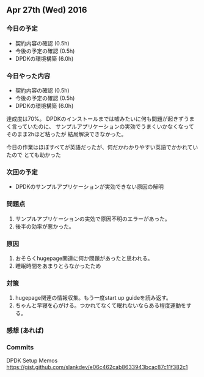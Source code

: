 

## Apr 27th (Wed) 2016

### 今日の予定

 - 契約内容の確認 (0.5h)
 - 今後の予定の確認 (0.5h)
 - DPDKの環境構築 (6.0h)


### 今日やった内容

 - 契約内容の確認 (0.5h)
 - 今後の予定の確認 (0.5h)
 - DPDKの環境構築 (6.0h)

達成度は70%。
DPDKのインストールまでは嘘みたいに何も問題が起きずうまく言っていたのに、
サンプルアプリケーションの実効でうまくいかなくなってそのまま2hほど粘ったが
結局解決できなかった。

今日の作業はほぼすべてが英語だったが、何だかわかりやすい英語でかかれていたので
とても助かった



### 次回の予定

 - DPDKのサンプルアプリケーションが実効できない原因の解明


### 問題点

 1. サンプルアプリケーションの実効で原因不明のエラーがあった。
 2. 後半の効率が悪かった。



### 原因

 1. おそらくhugepage関連に何か問題があったと思われる。
 2. 睡眠時間をあまりとらなかったため


### 対策

 1. hugepage関連の情報収集。もう一度start up guideを読み返す。
 2. ちゃんと早寝を心がける。つかれてなくて眠れないならある程度運動をする。


### 感想 (あれば)
### Commits

DPDK Setup Memos
https://gist.github.com/slankdev/e06c462cab8633943bcac87c11f382c1
